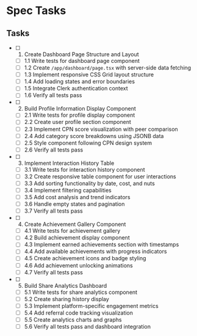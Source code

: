 # Spec Tasks

## Tasks

- [ ] 1. Create Dashboard Page Structure and Layout
  - [ ] 1.1 Write tests for dashboard page component
  - [ ] 1.2 Create `/app/dashboard/page.tsx` with server-side data fetching
  - [ ] 1.3 Implement responsive CSS Grid layout structure
  - [ ] 1.4 Add loading states and error boundaries
  - [ ] 1.5 Integrate Clerk authentication context
  - [ ] 1.6 Verify all tests pass

- [ ] 2. Build Profile Information Display Component
  - [ ] 2.1 Write tests for profile display component
  - [ ] 2.2 Create user profile section component
  - [ ] 2.3 Implement CPN score visualization with peer comparison
  - [ ] 2.4 Add category score breakdowns using JSONB data
  - [ ] 2.5 Style component following CPN design system
  - [ ] 2.6 Verify all tests pass

- [ ] 3. Implement Interaction History Table
  - [ ] 3.1 Write tests for interaction history component
  - [ ] 3.2 Create responsive table component for user interactions
  - [ ] 3.3 Add sorting functionality by date, cost, and nuts
  - [ ] 3.4 Implement filtering capabilities
  - [ ] 3.5 Add cost analysis and trend indicators
  - [ ] 3.6 Handle empty states and pagination
  - [ ] 3.7 Verify all tests pass

- [ ] 4. Create Achievement Gallery Component
  - [ ] 4.1 Write tests for achievement gallery
  - [ ] 4.2 Build achievement display component
  - [ ] 4.3 Implement earned achievements section with timestamps
  - [ ] 4.4 Add available achievements with progress indicators
  - [ ] 4.5 Create achievement icons and badge styling
  - [ ] 4.6 Add achievement unlocking animations
  - [ ] 4.7 Verify all tests pass

- [ ] 5. Build Share Analytics Dashboard
  - [ ] 5.1 Write tests for share analytics component
  - [ ] 5.2 Create sharing history display
  - [ ] 5.3 Implement platform-specific engagement metrics
  - [ ] 5.4 Add referral code tracking visualization
  - [ ] 5.5 Create analytics charts and graphs
  - [ ] 5.6 Verify all tests pass and dashboard integration